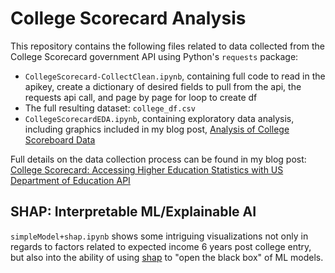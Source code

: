 # College Scorecard Analysis

This repository contains the following files related to data collected from the College Scorecard government API using Python's `requests` package:

* `CollegeScorecard-CollectClean.ipynb`, containing full code to read in the apikey, create a dictionary of desired fields to pull from the api, the requests api call, and page by page for loop to create df
* The full resulting dataset: `college_df.csv`
* `CollegeScorecardEDA.ipynb`, containing exploratory data analysis, including graphics included in my blog post, [Analysis of College Scoreboard Data](https://runstats21.github.io/stat-386-projects/2022/11/18/csb-eda.html)

Full details on the data collection process can be found in my blog post: [College Scorecard: Accessing Higher Education Statistics with US Department of Education API](https://runstats21.github.io/stat-386-projects/2022/10/17/webscraping-post.html)

## SHAP: Interpretable ML/Explainable AI
`simpleModel+shap.ipynb` shows some intriguing visualizations not only in regards to factors related to expected income 6 years post college entry, but also into the ability of using [shap](https://shap.readthedocs.io/en/latest/index.html) to "open the black box" of ML models.


